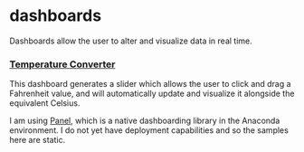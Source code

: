 # dashboards

Dashboards allow the user to alter and visualize data in real time. 

### [Temperature Converter](https://nbviewer.jupyter.org/github/nwoodr94/dashboards/blob/master/temperature-dashboard.ipynb)
This dashboard generates a slider which allows the user to click and drag a Fahrenheit value, and will automatically update and visualize it alongside the equivalent Celsius.

I am using [Panel](https://panel.pyviz.org/index.html), which is a native dashboarding library in the Anaconda environment. I do not yet have deployment capabilities and so the samples here are static.
